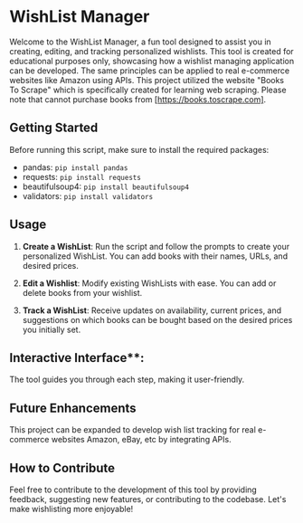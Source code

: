 # WishList Manager

Welcome to the WishList Manager, a fun tool designed to assist you in creating, editing, and tracking personalized wishlists.
This tool is created for educational purposes only, showcasing how a wishlist managing application can be developed. 
The same principles can be applied to real e-commerce websites like Amazon using APIs.
This project utilized the website "Books To Scrape" which is specifically created for learning web scraping. Please note that cannot purchase books from [https://books.toscrape.com]. 

## Getting Started
Before running this script, make sure to install the required packages:
- pandas: `pip install pandas`
- requests: `pip install requests`
- beautifulsoup4: `pip install beautifulsoup4`
- validators: `pip install validators`

## Usage
1. **Create a WishList**: Run the script and follow the prompts to create your personalized WishList. You can add books with their names, URLs, and desired prices.

2. **Edit a Wishlist**: Modify existing WishLists with ease. You can add or delete books from your wishlist.

3. **Track a WishList**: Receive updates on availability, current prices, and suggestions on which books can be bought based on the desired prices you initially set.

## Interactive Interface**: 
The tool guides you through each step, making it user-friendly.

## Future Enhancements
This project can be expanded to develop wish list tracking for real e-commerce websites Amazon, eBay, etc by integrating APIs. 

## How to Contribute
Feel free to contribute to the development of this tool by providing feedback, suggesting new features, or contributing to the codebase. Let's make wishlisting more enjoyable!
